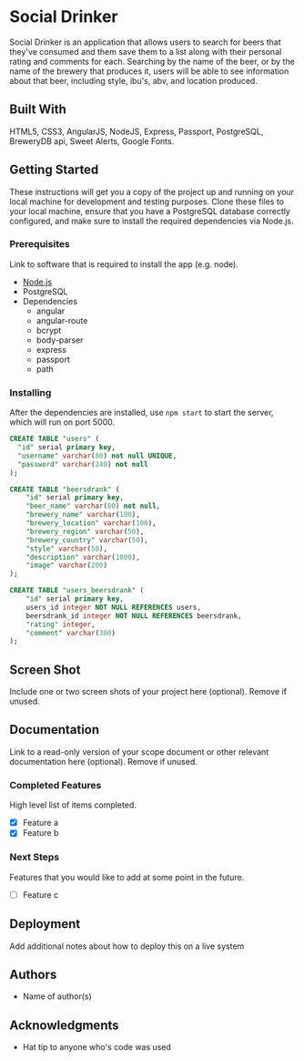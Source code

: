 # Social Drinker

Social Drinker is an application that allows users to search for beers that they've consumed and them save them to a list along with their personal rating and comments for each. Searching by the name of the beer, or by the name of the brewery that produces it, users will be able to see information about that beer, including style, ibu's, abv, and location produced. 

## Built With

HTML5, CSS3, AngularJS, NodeJS, Express, Passport, PostgreSQL, BreweryDB api, Sweet Alerts, Google Fonts.

## Getting Started

These instructions will get you a copy of the project up and running on your local machine for development and testing purposes. 
Clone these files to your local machine, ensure that you have a PostgreSQL database correctly configured, and make sure to install the required dependencies via Node.js.

### Prerequisites

Link to software that is required to install the app (e.g. node).

- [Node.js](https://nodejs.org/en/)
- PostgreSQL
- Dependencies
  - angular
  - angular-route
  - bcrypt
  - body-parser
  - express
  - passport
  - path


### Installing

After the dependencies are installed, use ```npm start``` to start the server, which will run on port 5000.

```sql
CREATE TABLE "users" (
  "id" serial primary key,
  "username" varchar(80) not null UNIQUE,
  "password" varchar(240) not null
);

CREATE TABLE "beersdrank" (
	"id" serial primary key,
	"beer_name" varchar(80) not null,
	"brewery_name" varchar(100),
	"brewery_location" varchar(100),
	"brewery_region" varchar(50),
	"brewery_country" varchar(50),
	"style" varchar(50),
	"description" varchar(1000),
	"image" varchar(200)
);

CREATE TABLE "users_beersdrank" (
	"id" serial primary key,
	users_id integer NOT NULL REFERENCES users,
	beersdrank_id integer NOT NULL REFERENCES beersdrank,
	"rating" integer,
	"comment" varchar(300)
);
```

## Screen Shot

Include one or two screen shots of your project here (optional). Remove if unused.

## Documentation

Link to a read-only version of your scope document or other relevant documentation here (optional). Remove if unused.

### Completed Features

High level list of items completed.

- [x] Feature a
- [x] Feature b

### Next Steps

Features that you would like to add at some point in the future.

- [ ] Feature c

## Deployment

Add additional notes about how to deploy this on a live system

## Authors

* Name of author(s)


## Acknowledgments

* Hat tip to anyone who's code was used
